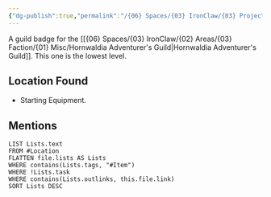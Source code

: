 ```yaml
---
{"dg-publish":true,"permalink":"/{06} Spaces/{03} IronClaw/{03} Projects/{02} Item/{01} Inventory/Green Level Guild Badge/","title":"Green Level Guild Badge"}
---
```



A guild badge for the [[{06} Spaces/{03} IronClaw/{02} Areas/{03} Faction/{01} Misc/Hornwaldia Adventurer's Guild\|Hornwaldia Adventurer's Guild]]. This one is the lowest level.

## Location Found

- Starting Equipment.

## Mentions

```dataview
LIST Lists.text
FROM #Location
FLATTEN file.lists AS Lists
WHERE contains(Lists.tags, "#Item")
WHERE !Lists.task
WHERE contains(Lists.outlinks, this.file.link)
SORT Lists DESC
```
